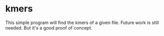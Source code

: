# kmers
This simple program will find the kmers of a given file. Future work is still needed. But it's a good proof of concept.
